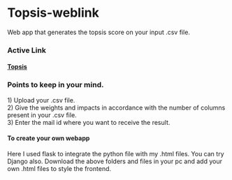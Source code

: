 # Topsis-weblink
Web app that generates the topsis score on your input .csv file.
<h3> Active Link </h3>
<h4><a href="http://topsisgenerator.pythonanywhere.com" target ="_blank" >Topsis</a></h4>

<h3>Points to keep in your mind.</h3>
1) Upload your .csv file.<br>
2) Give the weights and impacts in accordance with the number of columns present in your .csv file.<br>
3) Enter the mail id where you want to receive the result.

<h4>To create your own webapp</h4>
Here I used flask to integrate the python file with my .html files. You can try Django also. Download the above folders and files in your pc and add your own .html files to style the frontend.
